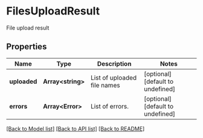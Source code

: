 # FilesUploadResult

File upload result

## Properties
Name | Type | Description | Notes
---- | ---- | ----------- | -----
**uploaded** | **Array&lt;string&gt;** | List of uploaded file names | [optional] [default to undefined]
**errors** | **Array&lt;Error&gt;** | List of errors. | [optional] [default to undefined]


[[Back to Model list]](README.md#documentation-for-models) [[Back to API list]](README.md#documentation-for-api-endpoints) [[Back to README]](README.md)
